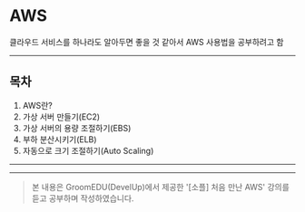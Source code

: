 # AWS

클라우드 서비스를 하나라도 알아두면 좋을 것 같아서 AWS 사용법을 공부하려고 함

---

## 목차
1. AWS란?
2. 가상 서버 만들기(EC2)
3. 가상 서버의 용량 조절하기(EBS)
4. 부하 분산시키기(ELB)
5. 자동으로 크기 조절하기(Auto Scaling)

---
---
> 본 내용은 GroomEDU(DevelUp)에서 제공한 '[소플] 처음 만난 AWS' 강의를 듣고 공부하며 작성하였습니다.